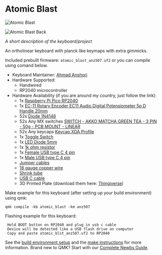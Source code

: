 # Atomic Blast

![Atomic Blast](https://ibb.co.com/hJPWp0TM "Atomic Blast")

![Atomic Blast Back](https://ibb.co.com/JRj80Gxp "Atomic Blast Back")

*A short description of the keyboard/project*

An ortholinear keyboard with planck like keymaps with extra gimmicks.

Included prebuilt firmware: `atomic_blast_anz507.uf2` or you can compile using comand below.

* Keyboard Maintainer: [Ahmad Anshori](https://github.com/anz507)
* Hardware Supported:
    - Handwired
    - RP2040 microcontroller
* Hardware Availability (if you are around my country, just follow the link):
    - 1x [Raspberry Pi Pico RP2040](https://tokopedia.link/spW8kgkinEb)
    - 1x [EC-11 Rotary Encoder EC11 Audio Digital Potensiometer 5p D Handle 20mm](https://tokopedia.link/CeBLnGPR1Rb)
    - 52x [Diode 1N4148](https://tokopedia.link/2BAQzdzinEb)
    - 52x Any MX switches [SWITCH - AKKO MATCHA GREEN TEA - 3 PIN - 50g - PCB MOUNT - LINEAR](https://tokopedia.link/CP3IZIVR1Rb)
    - 52x Any keycaps [Keycap XDA Profile](https://tokopedia.link/f4nmNosjnEb)
    - 1x [Toggle Switch](https://tokopedia.link/jHQY0fgS1Rb)
    - 1x [LED Diode 5mm](https://tokopedia.link/T6JThjlS1Rb)
    - 1x [1k ohm resistor](https://tokopedia.link/MuabOSrS1Rb)
    - 1x [Female USB type C 4 pin](https://tokopedia.link/PVAogwBS1Rb)
    - 1x [Male USB type C 4 pin](https://tokopedia.link/hYexBECS1Rb)
    - [Jumper cables](https://tokopedia.link/h2Ytq9SinEb)
    - [18 gauge copper wire](https://tokopedia.link/tYikGZ7inEb)
    - [Shrink tube](https://tokopedia.link/kHjJH4bjnEb)
    - [USB C cable](https://tokopedia.link/q7gD8YnjnEb)
    - 3D Printed Plate (download them here: [Thingiverse](https://www.thingiverse.com/thing:6978466))


Make example for this keyboard (after setting up your build environment) using qmk:

    qmk compile -kb atomic_blast -km anz507

Flashing example for this keyboard:

     Hold BOOT button on RP2040 and plug in usb c cable
     Device will be detected like a USB flash drive on computer
     Copy and paste atomic_blst_anz507.uf2 to RP2040

See the [build environment setup](https://docs.qmk.fm/#/getting_started_build_tools) and the [make instructions](https://docs.qmk.fm/#/getting_started_make_guide) for more information. Brand new to QMK? Start with our [Complete Newbs Guide](https://docs.qmk.fm/#/newbs).

